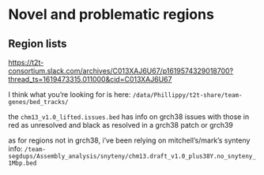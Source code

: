 # Novel and problematic regions


## Region lists

https://t2t-consortium.slack.com/archives/C013XAJ6U67/p1619574329018700?thread_ts=1619473315.011000&cid=C013XAJ6U67

I think what you’re looking for is here: `/data/Phillippy/t2t-share/team-genes/bed_tracks/`

the `chm13_v1.0_lifted.issues.bed` has info on grch38 issues with those in red as unresolved and black as resolved in a grch38 patch or grch39

as for regions not in grch38, i’ve been relying on mitchell’s/mark’s synteny info: `/team-segdups/Assembly_analysis/snyteny/chm13.draft_v1.0_plus38Y.no_snyteny_1Mbp.bed`